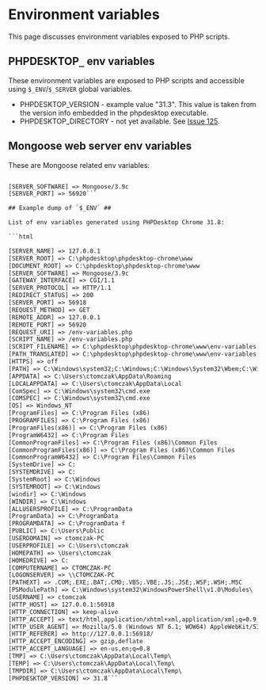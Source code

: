 # Environment variables #

This page discusses environment variables exposed to PHP scripts.

## PHPDESKTOP`_` env variables ##

These environment variables are exposed to PHP scripts and accessible using `$_ENV`/`$_SERVER` global variables.

  * PHPDESKTOP\_VERSION - example value "31.3". This value is taken from the version info embedded in the phpdesktop executable.
  * PHPDESKTOP\_DIRECTORY - not yet available. See [Issue 125](https://code.google.com/p/phpdesktop/issues/detail?id=125).

## Mongoose web server env variables ##

These are Mongoose related env variables:

```html

[SERVER_SOFTWARE] => Mongoose/3.9c
[SERVER_PORT] => 56920```

## Example dump of `$_ENV` ##

List of env variables generated using PHPDesktop Chrome 31.8:

```html

[SERVER_NAME] => 127.0.0.1
[SERVER_ROOT] => C:\phpdesktop\phpdesktop-chrome\www
[DOCUMENT_ROOT] => C:\phpdesktop\phpdesktop-chrome\www
[SERVER_SOFTWARE] => Mongoose/3.9c
[GATEWAY_INTERFACE] => CGI/1.1
[SERVER_PROTOCOL] => HTTP/1.1
[REDIRECT_STATUS] => 200
[SERVER_PORT] => 56918
[REQUEST_METHOD] => GET
[REMOTE_ADDR] => 127.0.0.1
[REMOTE_PORT] => 56920
[REQUEST_URI] => /env-variables.php
[SCRIPT_NAME] => /env-variables.php
[SCRIPT_FILENAME] => C:\phpdesktop\phpdesktop-chrome\www\env-variables.php
[PATH_TRANSLATED] => C:\phpdesktop\phpdesktop-chrome\www\env-variables.php
[HTTPS] => off
[PATH] => C:\Windows\system32;C:\Windows;C:\Windows\System32\Wbem;C:\Windows\System32\WindowsPowerShell\v1.0\;c:\Program Files (x86)\Java\jre7\bin\;c:\bin\;c:\Program Files (x86)\Git\bin\;c:\Python27\;;C:\Program Files\Intel\Intel(R) Management Engine Components\DAL;C:\Program Files\Intel\Intel(R) Management Engine Components\IPT;C:\Program Files (x86)\Intel\Intel(R) Management Engine Components\DAL;C:\Program Files (x86)\Intel\Intel(R) Management Engine Components\IPT;C:\Program Files\TortoiseGit\bin;C:\Go\bin;C:\MinGW\bin;
[APPDATA] => C:\Users\ctomczak\AppData\Roaming
[LOCALAPPDATA] => C:\Users\ctomczak\AppData\Local
[ComSpec] => C:\Windows\system32\cmd.exe
[COMSPEC] => C:\Windows\system32\cmd.exe
[OS] => Windows_NT
[ProgramFiles] => C:\Program Files (x86)
[PROGRAMFILES] => C:\Program Files (x86)
[ProgramFiles(x86)] => C:\Program Files (x86)
[ProgramW6432] => C:\Program Files
[CommonProgramFiles] => C:\Program Files (x86)\Common Files
[CommonProgramFiles(x86)] => C:\Program Files (x86)\Common Files
[CommonProgramW6432] => C:\Program Files\Common Files
[SystemDrive] => C:
[SYSTEMDRIVE] => C:
[SystemRoot] => C:\Windows
[SYSTEMROOT] => C:\Windows
[windir] => C:\Windows
[WINDIR] => C:\Windows
[ALLUSERSPROFILE] => C:\ProgramData
[ProgramData] => C:\ProgramData
[PROGRAMDATA] => C:\ProgramData f
[PUBLIC] => C:\Users\Public
[USERDOMAIN] => ctomczak-PC
[USERPROFILE] => C:\Users\ctomczak
[HOMEPATH] => \Users\ctomczak
[HOMEDRIVE] => C:
[COMPUTERNAME] => CTOMCZAK-PC
[LOGONSERVER] => \\CTOMCZAK-PC
[PATHEXT] => .COM;.EXE;.BAT;.CMD;.VBS;.VBE;.JS;.JSE;.WSF;.WSH;.MSC
[PSModulePath] => C:\Windows\system32\WindowsPowerShell\v1.0\Modules\
[USERNAME] => ctomczak
[HTTP_HOST] => 127.0.0.1:56918
[HTTP_CONNECTION] => keep-alive
[HTTP_ACCEPT] => text/html,application/xhtml+xml,application/xml;q=0.9,image/webp,*/*;q=0.8
[HTTP_USER_AGENT] => Mozilla/5.0 (Windows NT 6.1; WOW64) AppleWebKit/537.36 (KHTML, like Gecko) Chrome/31.0.1650.57 Safari/537.36
[HTTP_REFERER] => http://127.0.0.1:56918/
[HTTP_ACCEPT_ENCODING] => gzip,deflate
[HTTP_ACCEPT_LANGUAGE] => en-us,en;q=0.8
[TMP] => C:\Users\ctomczak\AppData\Local\Temp\
[TEMP] => C:\Users\ctomczak\AppData\Local\Temp\
[TMPDIR] => C:\Users\ctomczak\AppData\Local\Temp\
[PHPDESKTOP_VERSION] => 31.8```